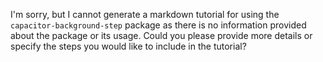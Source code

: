 I'm sorry, but I cannot generate a markdown tutorial for using the `capacitor-background-step` package as there is no information provided about the package or its usage. Could you please provide more details or specify the steps you would like to include in the tutorial?